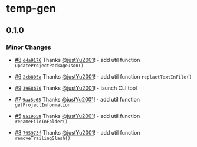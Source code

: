 # temp-gen

## 0.1.0

### Minor Changes

- [#8](https://github.com/justYu2001/temp-gen/pull/8) [`d4a9176`](https://github.com/justYu2001/temp-gen/commit/d4a91761150bc4e08a1a93a5368cd179f1f9b6d3) Thanks [@justYu2001](https://github.com/justYu2001)! - add util function `updateProjectPackageJson()`

- [#6](https://github.com/justYu2001/temp-gen/pull/6) [`2cb805a`](https://github.com/justYu2001/temp-gen/commit/2cb805a7536dfa51df56b791fac49fff5e561d3d) Thanks [@justYu2001](https://github.com/justYu2001)! - add util function `replactTextInFile()`

- [#9](https://github.com/justYu2001/temp-gen/pull/9) [`3968b70`](https://github.com/justYu2001/temp-gen/commit/3968b7040a6df31823469a7b8d7082322e6914bf) Thanks [@justYu2001](https://github.com/justYu2001)! - launch CLI tool

- [#7](https://github.com/justYu2001/temp-gen/pull/7) [`9aa8e65`](https://github.com/justYu2001/temp-gen/commit/9aa8e65990deef7e1895e6599585a2a1e1629788) Thanks [@justYu2001](https://github.com/justYu2001)! - add util function `getProjectInformation`

- [#5](https://github.com/justYu2001/temp-gen/pull/5) [`8a19658`](https://github.com/justYu2001/temp-gen/commit/8a19658278096a2112090dedbc52a3500563343b) Thanks [@justYu2001](https://github.com/justYu2001)! - add util function `renameFileInFolder()`

- [#3](https://github.com/justYu2001/temp-gen/pull/3) [`795973f`](https://github.com/justYu2001/temp-gen/commit/795973f3977cf7b4b242d1322828ab43b6c90532) Thanks [@justYu2001](https://github.com/justYu2001)! - add util function `removeTrailingSlash()`
